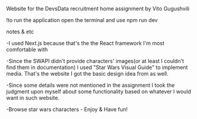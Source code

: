 Website for the DevsData recruitment home assignment by Vito Gugushvili

!to run the application open the terminal and use
npm run dev

notes & etc

-I used Next.js because that's the the React framework I'm most comfortable with

-Since the SWAPI didn't provide characters' images(or at least I couldn't find them in documentation)
I used "Star Wars Visual Guide" to implement media. That's the website I got the basic design idea from as well.

-Since some details were not mentioned in the assignment I took the judgment upon myself about some functionality based on whatever I would want in such website.

-Browse star wars characters - Enjoy & Have fun!
